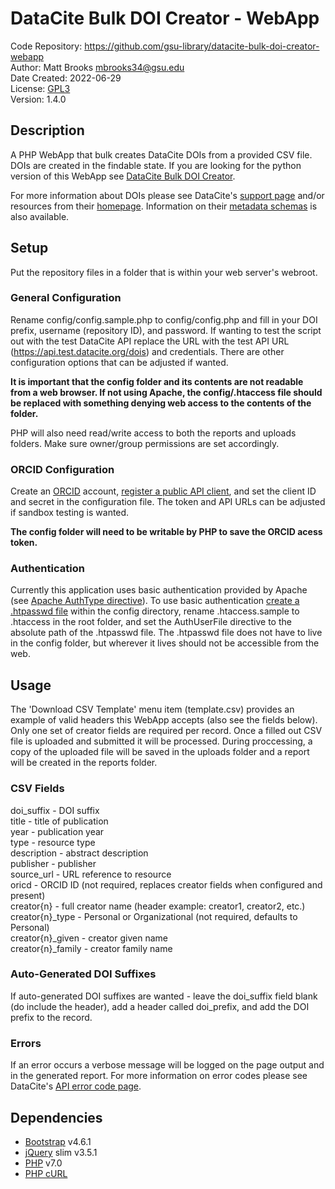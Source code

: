 # DataCite Bulk DOI Creator - WebApp
Code Repository: https://github.com/gsu-library/datacite-bulk-doi-creator-webapp  
Author: Matt Brooks <mbrooks34@gsu.edu>  
Date Created: 2022-06-29  
License: [GPL3](LICENSE)  
Version: 1.4.0

## Description
A PHP WebApp that bulk creates DataCite DOIs from a provided CSV file. DOIs are created in the findable state. If you are looking for the python version of this WebApp see [DataCite Bulk DOI Creator](https://github.com/gsu-library/datacite-bulk-doi-creator).

For more information about DOIs please see DataCite's [support page](https://support.datacite.org/) and/or resources from their [homepage](https://doi.datacite.org/). Information on their [metadata schemas](https://schema.datacite.org/) is also available.

## Setup
Put the repository files in a folder that is within your web server's webroot.

### General Configuration
Rename config/config.sample.php to config/config.php and fill in your DOI prefix, username (repository ID), and password. If wanting to test the script out with the test DataCite API replace the URL with the test API URL (https://api.test.datacite.org/dois) and credentials. There are other configuration options that can be adjusted if wanted.

**It is important that the config folder and its contents are not readable from a web browser. If not using Apache, the config/.htaccess file should be replaced with something denying web access to the contents of the folder.**

PHP will also need read/write access to both the reports and uploads folders. Make sure owner/group permissions are set accordingly.

### ORCID Configuration
Create an [ORCID](https://orcid.org) account, [register a public API client](https://info.orcid.org/documentation/integration-guide/registering-a-public-api-client/), and set the client ID and secret in the configuration file. The token and API URLs can be adjusted if sandbox testing is wanted.

**The config folder will need to be writable by PHP to save the ORCID acess token.**

### Authentication
Currently this application uses basic authentication provided by Apache (see [Apache AuthType directive](https://httpd.apache.org/docs/2.4/mod/mod_authn_core.html#authtype)). To use basic authentication [create a .htpasswd file](https://httpd.apache.org/docs/2.4/programs/htpasswd.html) within the config directory, rename .htaccess.sample to .htaccess in the root folder, and set the AuthUserFile directive to the absolute path of the .htpasswd file. The .htpasswd file does not have to live in the config folder, but wherever it lives should not be accessible from the web.

## Usage
The 'Download CSV Template' menu item (template.csv) provides an example of valid headers this WebApp accepts (also see the fields below). Only one set of creator fields are required per record. Once a filled out CSV file is uploaded and submitted it will be processed. During proccessing, a copy of the uploaded file will be saved in the uploads folder and a report will be created in the reports folder.

### CSV Fields
doi_suffix - DOI suffix  
title - title of publication  
year - publication year  
type - resource type  
description - abstract description  
publisher - publisher  
source_url - URL reference to resource  
oricd - ORCID ID (not required, replaces creator fields when configured and present)  
creator{n} - full creator name (header example: creator1, creator2, etc.)  
creator{n}_type - Personal or Organizational (not required, defaults to Personal)  
creator{n}_given - creator given name  
creator{n}_family - creator family name  

### Auto-Generated DOI Suffixes
If auto-generated DOI suffixes are wanted - leave the doi_suffix field blank (do include the header), add a header called doi_prefix, and add the DOI prefix to the record.

### Errors
If an error occurs a verbose message will be logged on the page output and in the generated report. For more information on error codes please see DataCite's [API error code page](https://support.datacite.org/docs/api-error-codes).

## Dependencies
- [Bootstrap](https://getbootstrap.com/) v4.6.1
- [jQuery](https://jquery.com/) slim v3.5.1
- [PHP](https://www.php.net/) v7.0
- [PHP cURL](https://www.php.net/manual/en/book.curl.php)
